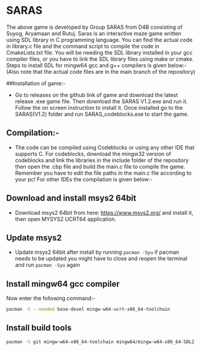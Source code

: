 # SARAS
The above game is developed by Group SARAS from D4B consisting of Suyog, Aryamaan and Rutuj. Saras is an interactive maze game written using SDL library in C programming language. You can find the actual code in library.c file and the command script to compile the code in CmakeLists.txt file. You will be needing the SDL library installed in your gcc compiler files, or you have to link the SDL library files using make or cmake. Steps to install SDL for mingw64 gcc and g++ compilers is given below:-(Also note that the actual code files are in the main branch of the repository)

##Installation of game:-
* Go to releases on the github link of game and download the latest release .exe game file. Then download the SARAS V1.2.exe and run it. Follow the on screen instruction to install it. Once installed go to the SARAS(V1.2) folder and run SARAS_codeblocks.exe to start the game.

## Compilation:-
* The code can be compiled using Codeblocks or using any other IDE that supports C. For codeblocks, download the mingw32 version of codeblocks and link the libraries in the include folder of the repository then open the .cbp file and build the main.c file to compile the game. Remember you have to edit the file paths in the main.c file according to your pc! For other IDEs the compilation is given below:-
## Download and install msys2 64bit
* Download msys2 64bit from here: https://www.msys2.org/ and install it, then open MYSYS2 UCRT64 application.
  
## Update msys2
* Update msys2 64bit after install by running `pacman -Syu` if pacman needs to be updated you might have to close and reopen the terminal and run `pacman -Syu` again

## Install mingw64 gcc compiler
Now enter the following command:-
```sh
pacman -S --needed base-devel mingw-w64-ucrt-x86_64-toolchain
```

## Install build tools
```sh
pacman -S git mingw-w64-x86_64-toolchain mingw64/mingw-w64-x86_64-SDL2 mingw64/mingw-w64-x86_64-SDL2_mixer mingw64/mingw-w64-x86_64-SDL2_image mingw64/mingw-w64-x86_64-SDL2_ttf mingw64/mingw-w64-x86_64-SDL2_net mingw64/mingw-w64-x86_64-cmake make
``` 
